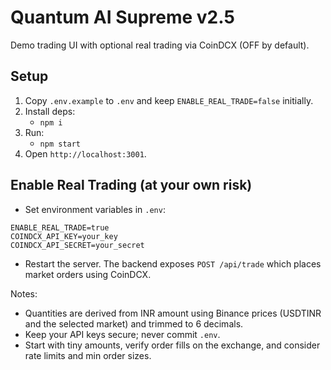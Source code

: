 # Quantum AI Supreme v2.5

Demo trading UI with optional real trading via CoinDCX (OFF by default).

## Setup
1. Copy `.env.example` to `.env` and keep `ENABLE_REAL_TRADE=false` initially.
2. Install deps:
   - `npm i`
3. Run:
   - `npm start`
4. Open `http://localhost:3001`.

## Enable Real Trading (at your own risk)
- Set environment variables in `.env`:
```
ENABLE_REAL_TRADE=true
COINDCX_API_KEY=your_key
COINDCX_API_SECRET=your_secret
```
- Restart the server. The backend exposes `POST /api/trade` which places market orders using CoinDCX.

Notes:
- Quantities are derived from INR amount using Binance prices (USDTINR and the selected market) and trimmed to 6 decimals.
- Keep your API keys secure; never commit `.env`.
- Start with tiny amounts, verify order fills on the exchange, and consider rate limits and min order sizes.